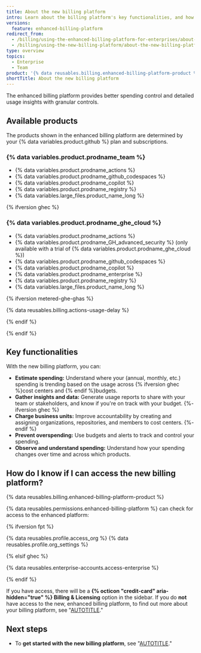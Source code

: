 ```yaml
---
title: About the new billing platform
intro: Learn about the billing platform's key functionalities, and how it can help you manage your spending more effectively.
versions:
  feature: enhanced-billing-platform
redirect_from:
  - /billing/using-the-enhanced-billing-platform-for-enterprises/about-the-enhanced-billing-platform-for-enterprises
  - /billing/using-the-new-billing-platform/about-the-new-billing-platform-for-enterprises
type: overview
topics:
  - Enterprise
  - Team
product: '{% data reusables.billing.enhanced-billing-platform-product %}'
shortTitle: About the new billing platform
---
```


The enhanced billing platform provides better spending control and detailed usage insights with granular controls.

## Available products

The products shown in the enhanced billing platform are determined by your {% data variables.product.github %} plan and subscriptions.

### {% data variables.product.prodname_team %}

* {% data variables.product.prodname_actions %}
* {% data variables.product.prodname_github_codespaces %}
* {% data variables.product.prodname_copilot %}
* {% data variables.product.prodname_registry %}
* {% data variables.large_files.product_name_long %}

{% ifversion ghec %}

### {% data variables.product.prodname_ghe_cloud %}

* {% data variables.product.prodname_actions %}
* {% data variables.product.prodname_GH_advanced_security %} (only available with a trial of {% data variables.product.prodname_ghe_cloud %})
* {% data variables.product.prodname_github_codespaces %}
* {% data variables.product.prodname_copilot %}
* {% data variables.product.prodname_enterprise %}
* {% data variables.product.prodname_registry %}
* {% data variables.large_files.product_name_long %}

{% ifversion metered-ghe-ghas %}

{% data reusables.billing.actions-usage-delay %}

{% endif %}

{% endif %}

## Key functionalities

With the new billing platform, you can:

* **Estimate spending:** Understand where your (annual, monthly, etc.) spending is trending based on the usage across {% ifversion ghec %}cost centers and {% endif %}budgets.
* **Gather insights and data:** Generate usage reports to share with your team or stakeholders, and know if you're on track with your budget.
{%- ifversion ghec %}
* **Charge business units:** Improve accountability by creating and assigning organizations, repositories, and members to cost centers.
{%- endif %}
* **Prevent overspending:** Use budgets and alerts to track and control your spending.
* **Observe and understand spending:** Understand how your spending changes over time and across which products.

## How do I know if I can access the new billing platform?

{% data reusables.billing.enhanced-billing-platform-product %}

{% data reusables.permissions.enhanced-billing-platform %} can check for access to the enhanced platform:

{% ifversion fpt %}

{% data reusables.profile.access_org %}
{% data reusables.profile.org_settings %}

{% elsif ghec %}

{% data reusables.enterprise-accounts.access-enterprise %}

{% endif %}

If you have access, there will be a **{% octicon "credit-card" aria-hidden="true" %} Billing & Licensing** option in the sidebar. If you do **not** have access to the new, enhanced billing platform, to find out more about your billing platform, see "[AUTOTITLE](/billing/using-the-billing-platform/about-billing-on-github)."

## Next steps

* To **get started with the new billing platform**, see "[AUTOTITLE](/billing/using-the-new-billing-platform/getting-started-with-the-new-billing-platform)."
